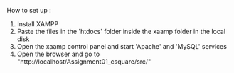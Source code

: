 How to set up :
  1. Install XAMPP
  2. Paste the files in the 'htdocs' folder inside the xaamp folder in the local disk
  3. Open the xaamp control panel and start 'Apache' and 'MySQL' services
  4. Open the browser and go to "http://localhost/Assignment01_csquare/src/"
